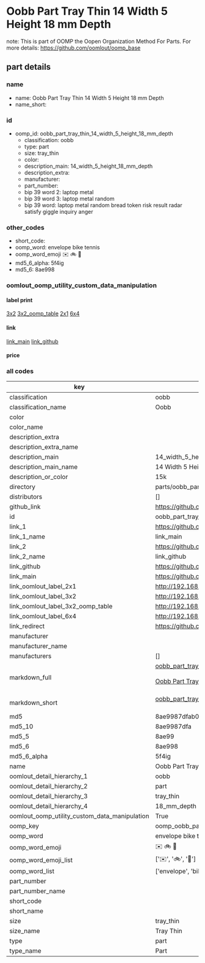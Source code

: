 # Oobb Part Tray Thin 14 Width 5 Height 18 mm Depth  

note: This is part of OOMP the Oopen Organization Method For Parts. For more details: https://github.com/oomlout/oomp_base

##  part details
  







### name
* name: Oobb Part Tray Thin 14 Width 5 Height 18 mm Depth
* name_short: 
### id
* oomp_id: oobb_part_tray_thin_14_width_5_height_18_mm_depth
  * classification: oobb
  * type: part
  * size: tray_thin
  * color: 
  * description_main: 14_width_5_height_18_mm_depth
  * description_extra: 
  * manufacturer: 
  * part_number: 
  * bip 39 word 2: laptop metal
  * bip 39 word 3: laptop metal random
  * bip 39 word: laptop metal random bread token risk result radar satisfy giggle inquiry anger

### other_codes
* short_code: 
* oomp_word: envelope bike tennis
* oomp_word_emoji :envelope: :bike: :tennis:
* md5_6_alpha: 5f4ig
* md5_6: 8ae998






### oomlout_oomp_utility_custom_data_manipulation
#### label print
[3x2](http://192.168.1.245:1112/?label=oomp%205f4ig)
[3x2_oomp_table](http://192.168.1.108:1112/?label=oomp%205f4ig)
[2x1](http://192.168.1.242:1112/?label=oomp%205f4ig)
[6x4](http://192.168.1.55:1112/?label=oomp%205f4ig)    

#### link

[link_main](https://github.com/oomlout/oomlout_oomp_version_1_messy/tree/main/parts/oobb_part_tray_thin_14_width_5_height_18_mm_depth) [link_github](https://github.com/oomlout/oomlout_oomp_version_1_messy/tree/main/parts/oobb_part_tray_thin_14_width_5_height_18_mm_depth)                             

#### price







### all codes 
| key | value |  
| --- | --- |  
| classification | oobb |  
| classification_name | Oobb |  
| color |  |  
| color_name |  |  
| description_extra |  |  
| description_extra_name |  |  
| description_main | 14_width_5_height_18_mm_depth |  
| description_main_name | 14 Width 5 Height 18 mm Depth |  
| description_or_color | 15k |  
| directory | parts/oobb_part_tray_thin_14_width_5_height_18_mm_depth |  
| distributors | [] |  
| github_link | https://github.com/oomlout/oomlout_oomp_part_src/tree/main/parts/oobb_part_tray_thin_14_width_5_height_18_mm_depth |  
| id | oobb_part_tray_thin_14_width_5_height_18_mm_depth |  
| link_1 | https://github.com/oomlout/oomlout_oomp_version_1_messy/tree/main/parts/oobb_part_tray_thin_14_width_5_height_18_mm_depth |  
| link_1_name | link_main |  
| link_2 | https://github.com/oomlout/oomlout_oomp_version_1_messy/tree/main/parts/oobb_part_tray_thin_14_width_5_height_18_mm_depth |  
| link_2_name | link_github |  
| link_github | https://github.com/oomlout/oomlout_oomp_version_1_messy/tree/main/parts/oobb_part_tray_thin_14_width_5_height_18_mm_depth |  
| link_main | https://github.com/oomlout/oomlout_oomp_version_1_messy/tree/main/parts/oobb_part_tray_thin_14_width_5_height_18_mm_depth |  
| link_oomlout_label_2x1 | http://192.168.1.242:1112/?label=oomp%205f4ig |  
| link_oomlout_label_3x2 | http://192.168.1.245:1112/?label=oomp%205f4ig |  
| link_oomlout_label_3x2_oomp_table | http://192.168.1.108:1112/?label=oomp%205f4ig |  
| link_oomlout_label_6x4 | http://192.168.1.55:1112/?label=oomp%205f4ig |  
| link_redirect | https://github.com/oomlout/oomlout_oomp_version_1_messy/tree/main/parts/oobb_part_tray_thin_14_width_5_height_18_mm_depth |  
| manufacturer |  |  
| manufacturer_name |  |  
| manufacturers | [] |  
| markdown_full | [oobb_part_tray_thin_14_width_5_height_18_mm_depth](none)<br>[](none)<br>[Oobb Part Tray Thin 14 Width 5 Height 18 Mm Depth](none)<br><br> |  
| markdown_short | [oobb_part_tray_thin_14_width_5_height_18_mm_depth](none)<br><br> |  
| md5 | 8ae9987dfab0b6fae9f1f1b7636303e8 |  
| md5_10 | 8ae9987dfa |  
| md5_5 | 8ae99 |  
| md5_6 | 8ae998 |  
| md5_6_alpha | 5f4ig |  
| name | Oobb Part Tray Thin 14 Width 5 Height 18 mm Depth |  
| oomlout_detail_hierarchy_1 | oobb |  
| oomlout_detail_hierarchy_2 | part |  
| oomlout_detail_hierarchy_3 | tray_thin |  
| oomlout_detail_hierarchy_4 | 18_mm_depth |  
| oomlout_oomp_utility_custom_data_manipulation | True |  
| oomp_key | oomp_oobb_part_tray_thin_14_width_5_height_18_mm_depth |  
| oomp_word | envelope bike tennis |  
| oomp_word_emoji | :envelope: :bike: :tennis: |  
| oomp_word_emoji_list | [':envelope:', ':bike:', ':tennis:'] |  
| oomp_word_list | ['envelope', 'bike', 'tennis'] |  
| part_number |  |  
| part_number_name |  |  
| short_code |  |  
| short_name |  |  
| size | tray_thin |  
| size_name | Tray Thin |  
| type | part |  
| type_name | Part |  
